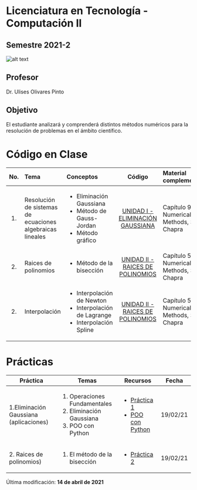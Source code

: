 # Licenciatura en Tecnología - Computación II
## Semestre 2021-2

![alt text](figs/logo.png)

## Profesor
Dr. Ulises Olivares Pinto

## Objetivo
El estudiante analizará y comprenderá distintos métodos numéricos para la resolución de problemas en el ámbito científico.

# Código en Clase
| No.        | Tema           | Conceptos |Código  |  Material complementario|
| :-------------: |:-------------| :-------------|:-----:| :-----|
| 1.              | Resolución de sistemas de ecuaciones algebraicas lineales |   <ul><li> Eliminación Gaussiana</li> <li>Método de Gauss-Jordan</li> <li>Método gráfico</li> </ul>   |  [UNIDAD I - ELIMINACIÓN GAUSSIANA](https://colab.research.google.com/drive/1ozRrY2LvSvpUQ1IQ9-kXXCjjDOfOxbmb?usp=sharing)   | Capítulo 9 - Numerical Methods, Steven Chapra | 
| 2.              | Raices de polinomios |   <ul><li> Método de la bisección </li>  </ul>   |  [UNIDAD II - RAICES DE POLINOMIOS](https://colab.research.google.com/drive/1E-gi8H1nND8zrnLDrKomcEbUp-oE_u82?usp=sharing)   | Capítulo 5 - Numerical Methods, Steven Chapra | 
| 2.              | Interpolación |   <ul><li> Interpolación de Newton</li> <li> Interpolación de Lagrange</li> <li> Interpolación Spline</li>  </ul>   |  [UNIDAD II - RAICES DE POLINOMIOS](https://colab.research.google.com/drive/1E-gi8H1nND8zrnLDrKomcEbUp-oE_u82?usp=sharing)   | Capítulo 5 - Numerical Methods, Steven Chapra | 

# Prácticas

|Práctica|Temas|Recursos|Fecha|
|--|--|--|--|
|1.Eliminación Gaussiana (aplicaciones)|<ol><li>Operaciones Fundamentales</li><li>Eliminación Gaussiana</li><li>POO con Python</li></ol>|<ul><li>[Práctica 1](practices/practice1.md)</li> <li>[POO con Python](https://uniwebsidad.com/libros/python/capitulo-5/programacion-orientada-a-objetos) </li></ul>|19/02/21|
|2. Raices de polinomios)|<ol><li>El método de la bisección</li></ol>|<ul><li>[Práctica 2](practices/practice2.md)</li> </ul>|19/02/21|

Última modificación: **14 de abril de 2021**
